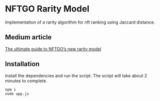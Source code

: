 # NFTGO Rarity Model

Implementation of a rarity algorithm for nft ranking using Jaccard distance.

## Medium article

[The ultimate guide to NFTGO’s new rarity model](https://nftgo.medium.com/the-ultimate-guide-to-nftgos-new-rarity-model-3f2265dd0e23)

## Installation

Install the dependencies and run the script.
The script will take about 2 minutes to complete.

```sh
npm i
node app.js
```
